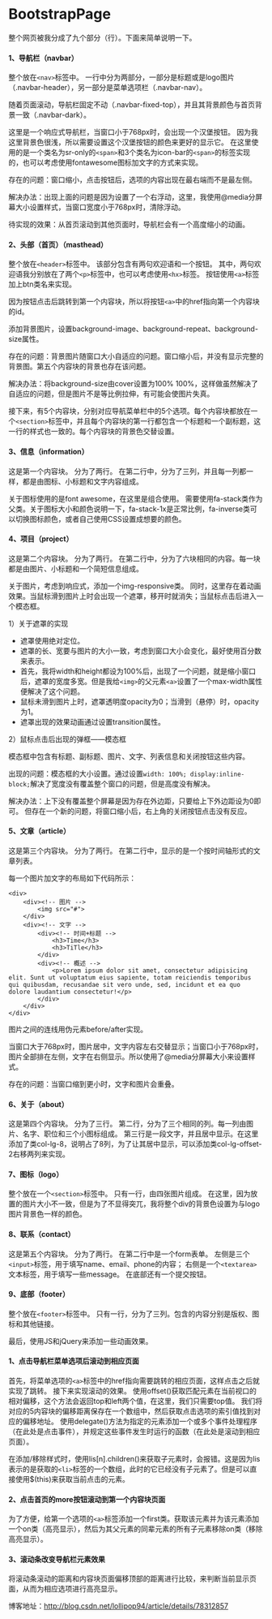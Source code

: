 # BootstrapPage

整个网页被我分成了九个部分（行）。下面来简单说明一下。

#### 1、导航栏（navbar）

整个放在`<nav>`标签中。
一行中分为两部分，一部分是标题或是logo图片（.navbar-header），另一部分是菜单选项栏（.navbar-nav）。

随着页面滚动，导航栏固定不动（.navbar-fixed-top），并且其背景颜色与首页背景一致（.navbar-dark）。

这里是一个响应式导航栏，当窗口小于768px时，会出现一个汉堡按钮。
因为我这里背景色很浅，所以需要设置这个汉堡按钮的颜色来更好的显示它。
在这里使用的是一个类名为sr-only的`<span>`和3个类名为icon-bar的`<span>`的标签实现的，也可以考虑使用fontawesome图标加文字的方式来实现。

存在的问题：窗口缩小，点击按钮后，选项的内容出现在最右端而不是最左侧。

解决办法：出现上面的问题是因为设置了一个右浮动，这里，我使用@media分屏幕大小设置样式，当窗口宽度小于768px时，清除浮动。

待实现的效果：从首页滚动到其他页面时，导航栏会有一个高度缩小的动画。

#### 2、头部（首页）（masthead）

整个放在`<header>`标签中。
该部分包含有两句欢迎语和一个按钮。
其中，两句欢迎语我分别放在了两个`<p>`标签中，也可以考虑使用`<hx>`标签。
按钮使用`<a>`标签加上btn类名来实现。

因为按钮点击后跳转到第一个内容块，所以将按钮`<a>`中的href指向第一个内容块的id。

添加背景图片，设置background-image、background-repeat、background-size属性。

存在的问题：背景图片随窗口大小自适应的问题。窗口缩小后，并没有显示完整的背景图。第五个内容块的背景也存在该问题。

解决办法：将background-size由cover设置为100% 100%，这样做虽然解决了自适应的问题，但是图片不是等比例拉伸，有可能会使图片失真。

接下来，有5个内容块，分别对应导航菜单栏中的5个选项。每个内容块都放在一个`<section>`标签中，并且每个内容块的第一行都包含一个标题和一个副标题，这一行的样式也一致的。每个内容块的背景色交替设置。

#### 3、信息（information）

这是第一个内容块。
分为了两行。
在第二行中，分为了三列，并且每一列都一样，都是由图标、小标题和文字内容组成。

关于图标使用的是font awesome，在这里是组合使用。
需要使用fa-stack类作为父类。关于图标大小和颜色说明一下，fa-stack-1x是正常比例，fa-inverse类可以切换图标颜色，或者自己使用CSS设置成想要的颜色。

#### 4、项目（project）

这是第二个内容块。
分为了两行。
在第二行中，分为了六块相同的内容。每一块都是由图片、小标题和一个简短信息组成。

关于图片，考虑到响应式，添加一个img-responsive类。
同时，这里存在着动画效果。当鼠标滑到图片上时会出现一个遮罩，移开时就消失；当鼠标点击后进入一个模态框。

1）关于遮罩的实现

- 遮罩使用绝对定位。
- 遮罩的长、宽要与图片的大小一致，考虑到窗口大小会变化，最好使用百分数来表示。
- 首先，我将width和height都设为100%后，出现了一个问题，就是缩小窗口后，遮罩的宽度多宽。但是我给`<img>`的父元素`<a>`设置了一个max-width属性便解决了这个问题。
- 鼠标未滑到图片上时，遮罩透明度opacity为0；当滑到（悬停）时，opacity为1。
- 遮罩出现的效果动画通过设置transition属性。

2）鼠标点击后出现的弹框——模态框

模态框中包含有标题、副标题、图片、文字、列表信息和关闭按钮这些内容。

出现的问题：模态框的大小设置。通过设置`width: 100%; display:inline-block;`解决了宽度没有覆盖整个窗口的问题，但是高度没有解决。

解决办法：上下没有覆盖整个屏幕是因为存在外边距，只要给上下外边距设为0即可。
但存在一个新的问题，将窗口缩小后，右上角的关闭按钮点击没有反应。

#### 5、文章（article）

这是第三个内容块。
分为了两行。
在第二行中，显示的是一个按时间轴形式的文章列表。

每一个图片加文字的布局如下代码所示：

```
<div>
    <div><!-- 图片 -->
        <img src="#">
    </div>
    <div><!-- 文字 -->
        <div><!-- 时间+标题 -->
            <h3>Time</h3>
            <h3>TiTle</h3>
        </div>
        <div><!-- 概述 -->
            <p>Lorem ipsum dolor sit amet, consectetur adipisicing elit. Sunt ut voluptatum eius sapiente, totam reiciendis temporibus qui quibusdam, recusandae sit vero unde, sed, incidunt et ea quo dolore laudantium consectetur!</p>
        </div>
    </div>
</div>
```

图片之间的连线用伪元素before/after实现。

当窗口大于768px时，图片居中，文字内容左右交替显示；当窗口小于768px时，图片全部排在左侧，文字在右侧显示。所以使用了@media分屏幕大小来设置样式。

存在的问题：当窗口缩到更小时，文字和图片会重叠。

#### 6、关于（about）

这是第四个内容块。
分为了三行。
第二行，分为了三个相同的列。每一列由图片、名字、职位和三个小图标组成。
第三行是一段文字，并且居中显示。在这里添加了类col-lg-8，说明占了8列，为了让其居中显示，可以添加类col-lg-offset-2右移两列来实现。

#### 7、图标（logo）

整个放在一个`<section>`标签中。
只有一行，由四张图片组成。
在这里，因为放置的图片大小不一致，但是为了不显得突兀，我将整个div的背景色设置为与logo图片背景色一样的颜色。

#### 8、联系（contact）

这是第五个内容块。
分为了两行。
在第二行中是一个form表单。
左侧是三个`<input>`标签，用于填写name、email、phone的内容；
右侧是一个`<textarea>`文本标签，用于填写一些message。
在底部还有一个提交按钮。

#### 9、底部（footer）

整个放在`<footer>`标签中。
只有一行，分为了三列。包含的内容分别是版权、图标和其他链接。

最后，使用JS和jQuery来添加一些动画效果。

#### 1、点击导航栏菜单选项后滚动到相应页面

首先，将菜单选项的`<a>`标签中的href指向需要跳转的相应页面，这样点击之后就实现了跳转。
接下来实现滚动的效果。
使用offset()获取匹配元素在当前视口的相对偏移，这个方法会返回top和left两个值，在这里，我们只需要top值。
我们将对应的5内容块的偏移距离保存在一个数组中，然后获取点击选项的索引值找到对应的偏移地址。
使用delegate()方法为指定的元素添加一个或多个事件处理程序（在此处是点击事件），并规定这些事件发生时运行的函数（在此处是滚动到相应页面）。

在添加/移除样式时，使用lis[n].children()来获取子元素时，会报错。这是因为lis表示的是获取的`<li>`标签的一个数组，此时的它已经没有子元素了。但是可以直接使用$(this)来获取当前点击的元素。

#### 2、点击首页的more按钮滚动到第一个内容块页面

为了方便，给第一个选项的`<a>`标签添加一个first类。获取该元素并为该元素添加一个on类（高亮显示），然后为其父元素的同辈元素的所有子元素移除on类（移除高亮显示）。

#### 3、滚动条改变导航栏元素效果

将滚动条滚动的距离和内容块页面偏移顶部的距离进行比较，来判断当前显示页面，从而为相应选项进行高亮显示。


博客地址：http://blog.csdn.net/lollipop94/article/details/78312857
